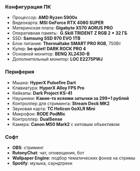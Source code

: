 ### Конфигурация ПК

- Процессор: **AMD Ryzen 5900x**
- Видеокарта: **MSI GeForce RTX 4080 SUPER**
- Материнская плата: **Gigabyte X570 AORUS PRO**
- Оперативная память:  **G.Skill TRIDENT Z RGB 2 * 32 ГБ**
- SSD: **Samsung SSD 970 EVO 1TB**
- Блок питания: **Thermaltake SMART PRO RGB**, 750Вт
- Кулер: **be quiet! DARK ROCK PRO 4**
- Основной монитор: **BENQ XL2430-B**
- Дополнительный монитор: **LOC E2275PWJ**

### Периферия

- Мышка: **HyperX Pulsefire Dart**
- Клавиатура: **HyperX Alloy FPS Pro**
- Кейкапы: **Dark Project KS-41**
- Наушники: **Какие-то ксяоми затычки за 299+1 рублей**
- Контроллер для стриминга: **Stream Deck MK2**
- Звуковая карта: **TC Helicon GoXLR Mini**
- Микрофон: **RODE PodMic**
- Контроллер: **DualSense**
- Камера: **Canon M50 Mark2** с китовым объективом

### Софт

- **OBS**: стриминг
- **RutonyChat**: чат, оповещения, бот
- **Wallpaper Engine**: подбор тематических фонов на стримы
- **Spotify**: музыка, саундтреки
